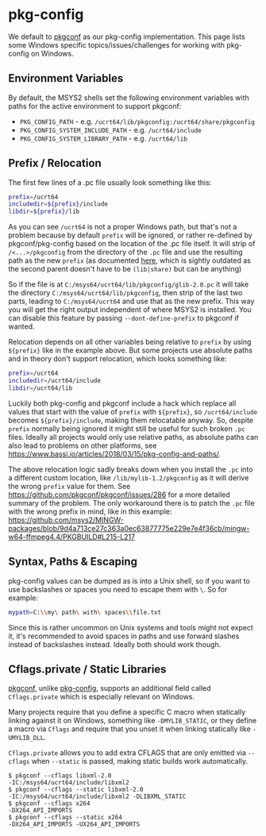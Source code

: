 # pkg-config

We default to [pkgconf](https://github.com/pkgconf/pkgconf) as our pkg-config
implementation. This page lists some Windows specific topics/issues/challenges
for working with pkg-config on Windows.

## Environment Variables

By default, the MSYS2 shells set the following environment variables with paths for the active environment to support pkgconf:

* `PKG_CONFIG_PATH` - e.g. `/ucrt64/lib/pkgconfig:/ucrt64/share/pkgconfig`
* `PKG_CONFIG_SYSTEM_INCLUDE_PATH` - e.g. `/ucrt64/include`
* `PKG_CONFIG_SYSTEM_LIBRARY_PATH` - e.g. `/ucrt64/lib`

## Prefix / Relocation

The first few lines of a .pc file usually look something like this:

```bash
prefix=/ucrt64
includedir=${prefix}/include
libdir=${prefix}/lib
```

As you can see `/ucrt64` is not a proper Windows path, but that's not a problem
because by default `prefix` will be ignored, or rather re-defined by
pkgconf/pkg-config based on the location of the .pc file itself. It will strip
of `/<...>/pkgconfig` from the directory of the `.pc` file and use the resulting
path as the new `prefix` (as documented
[here](https://gitlab.freedesktop.org/pkg-config/pkg-config/-/blob/d97db4fae4c1cd099b506970b285dc2afd818ea2/README.win32#L17-22),
which is sightly outdated as the second parent doesn't have to be `(lib|share)`
but can be anything)

So if the file is at `C:/msys64/ucrt64/lib/pkgconfig/glib-2.0.pc` it will take
the directory `C:/msys64/ucrt64/lib/pkgconfig`, then strip of the last two
parts, leading to `C:/msys64/ucrt64` and use that as the new prefix. This way
you will get the right output independent of where MSYS2 is installed. You can
disable this feature by passing `--dont-define-prefix` to pkgconf if wanted.

Relocation depends on all other variables being relative to `prefix` by using
`${prefix}` like in the example above. But some projects use absolute paths and
in theory don't support relocation, which looks something like:

```bash
prefix=/ucrt64
includedir=/ucrt64/include
libdir=/ucrt64/lib
```

Luckily both pkg-config and pkgconf include a hack which replace all values that
start with the value of `prefix` with `${prefix}`, so `/ucrt64/include` becomes
`${prefix}/include`, making them relocatable anyway. So, despite `prefix`
normally being ignored it might still be useful for such broken `.pc` files.
Ideally all projects would only use relative paths, as absolute paths can also
lead to problems on other platforms, see
https://www.bassi.io/articles/2018/03/15/pkg-config-and-paths/.

The above relocation logic sadly breaks down when you install the `.pc` into a
different custom location, like `/lib/mylib-1.2/pkgconfig` as it will derive the
wrong `prefix` value for them. See https://github.com/pkgconf/pkgconf/issues/286
for a more detailed summary of the problem. The only workaround there is to
patch the `.pc` file with the wrong prefix in mind, like in this example:
https://github.com/msys2/MINGW-packages/blob/9d4a713ce27c363a0ec63877775e229e7e4f36cb/mingw-w64-ffmpeg4.4/PKGBUILD#L215-L217

## Syntax, Paths & Escaping

pkg-config values can be dumped as is into a Unix shell, so if you want to use
backslashes or spaces you need to escape them with `\`.  So for example:

```bash
mypath=C:\\my\ path\ with\ spaces\\file.txt
```

Since this is rather uncommon on Unix systems and tools might not expect it,
it's recommended to avoid spaces in paths and use forward slashes instead of
backslashes instead. Ideally both should work though.

## Cflags.private / Static Libraries

[pkgconf](https://github.com/pkgconf/pkgconf), unlike
[pkg-config](https://gitlab.freedesktop.org/pkg-config/pkg-config), supports an
additional field called `Cflags.private` which is especially relevant on
Windows.

Many projects require that you define a specific C macro when statically linking
against it on Windows, something like `-DMYLIB_STATIC`, or they define a macro
via `Cflags` and require that you unset it when linking statically like
`-UMYLIB_DLL`.

`Cflags.private` allows you to add extra CFLAGS that are only emitted via
`--cflags` when `--static` is passed, making static builds work automatically.

```console
$ pkgconf --cflags libxml-2.0
-IC:/msys64/ucrt64/include/libxml2
$ pkgconf --cflags --static libxml-2.0
-IC:/msys64/ucrt64/include/libxml2 -DLIBXML_STATIC
$ pkgconf --cflags x264
-DX264_API_IMPORTS
$ pkgconf --cflags --static x264
-DX264_API_IMPORTS -UX264_API_IMPORTS
```
